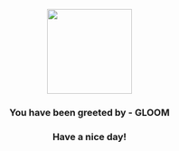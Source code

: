 <p align="center">
            <img src="https://raw.githubusercontent.com/PokeAPI/sprites/master/sprites/pokemon/44.png" width="150" height="150">
          </p>
          <h3 align="center">You have been greeted by - <b>GLOOM</b></h3>
          <h3 align="center">Have a nice day!</h3>
